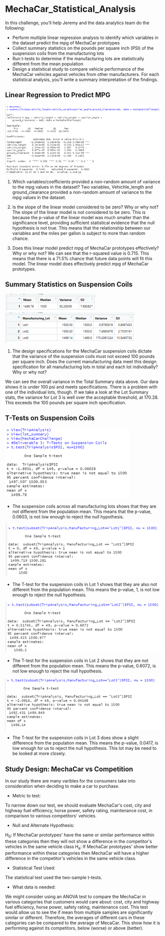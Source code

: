 # MechaCar_Statistical_Analysis
In this challenge, you’ll help Jeremy and the data analytics team do the following:

* Perform multiple linear regression analysis to identify which variables in the dataset predict the mpg of MechaCar prototypes
* Collect summary statistics on the pounds per square inch (PSI) of the suspension coils from the manufacturing lots
* Run t-tests to determine if the manufacturing lots are statistically different from the mean population
* Design a statistical study to compare vehicle performance of the MechaCar vehicles against vehicles from other manufacturers. For each statistical analysis, you’ll write a summary interpretation of the findings.

## Linear Regression to Predict MPG
![Multiple Linear Regression on MPG](Images/mpg_lm_summary.png)

1. Which variables/coefficients provided a non-random amount of variance to the mpg values in the dataset?
Two variables, Vehichle_length and ground_clearance provided a non-random amount of variance to the mpg values in the dataset. 

2. Is the slope of the linear model considered to be zero? Why or why not?
The slope of the linear model is not considered to be zero. This is because the p-value of the linear model was much smaller than the significance level, providing sufficient
statistical evidence that the null hypothesis is not true. This means that the relationship between our variables and the miles per gallon is subject to more than random chance.

3. Does this linear model predict mpg of MechaCar prototypes effectively? Why or why not?
We can see that the r-squared value is 0.715. This means that there is a 71.5% chance that future data points will fit this model. The linear model does effectively predict mpg of MechaCar prototypes.

## Summary Statistics on Suspension Coils
![Suspension Coil Total Summary](Images/total_summary.png)
![Suspension Coil Lot Summary](Images/lot_summary.png)

1. The design specifications for the MechaCar suspension coils dictate that the variance of the suspension coils must not exceed 100 pounds per square inch. Does the current manufacturing data meet this design specification for all manufacturing lots in total and each lot individually? Why or why not?

We can see the overall variance in the Total Summary data above. Our dara shows it is under 100 psi and meets specifications.
There is a problem with one of the individual lots, though. If we take a look at the Lot Summary stats, the variance for Lot 3 is well over the acceptable threshold, at 170.28. This exceeds the 100 pounds per square inch specification. 

## T-Tests on Suspension Coils
![Suspension Coils Cumulative T-test](Images/trip_analsis_psi_ttest.png)
* The suspension coils across all manufacturing lots shows that they are not different from the population mean. This means that the p-value, 0.0603, is not low enough to reject the null hypothesis.

![Suspension Coil Lot 1 T-test](Images/trip_analsis_psi_lot1.png)
* The T-test for the suspension coils in Lot 1 shows that they are also not different from the population mean. This means the p-value, 1, is not low enough to reject the null hypothesis.

![Suspension Coil Lot 2 T-test](Images/trip_analsis_psi_lot2.png)
* The T-test for the suspension coils in Lot 2 shows that they are not different from the population mean. This means the p-value, 0.6072, is not low enough to reject the null hypothesis.

![Suspension Coil Lot 3 T-test](Images/trip_analsis_psi_lot3.png)
* The T-test for the suspension coils in Lot 3 does show a slight difference from the population mean. This means the p-value, 0.0417, is low enough for us to reject the null hypothesis. This lot may be need to be looked at more closely. 

## Study Design: MechaCar vs Competition
In our study there are many varibles for the consumers take into consideration when deciding to make a car to purchase. 

* Metric to test:

To narrow down our test, we should evaluate MechaCar's cost, city and highway fuel efficiency, horse power, safety rating, maintenance cost, in comparison to various competitors' vehicles.

* Null and Alternate Hypothesis:

H<sub>0</sub>: If MechaCar prototypes' have the same or similar performance within these categories then they will not show a difference in the competitor's vehicles in the same vehicle class
H<sub>a</sub>: If MechaCar prototypes' show better performance within these categories then MechaCar will have a higher difference in the competitor's vehicles in the same vehicle class.

* Statistical Test Used:

The statistical test used the two-sample t-tests.

* What data is needed:

We might consider using an ANOVA test to compare the MechaCar in various categories that customers would care about: cost, city and highway fuel efficiency, horse power, safety rating, maintenance cost. This test would allow us to see the if mean from multiple samples are significantly similar or different. Therefore, the averages of different cars in these categories can be compared to the average of MecaCar. This show how it is performing against its competitors, below (worse) or above (better).
